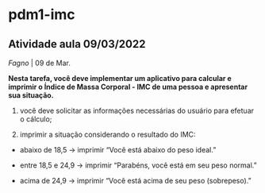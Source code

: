 # pdm1-imc

## Atividade aula 09/03/2022
_Fagno_
| 09 de Mar.

**Nesta tarefa, você deve implementar um aplicativo para calcular e imprimir o Índice de Massa Corporal - IMC de uma pessoa e apresentar sua situação.**

1) você deve solicitar as informações necessárias do usuário para efetuar o cálculo;

2) imprimir a situação considerando o resultado do IMC:

* abaixo de 18,5 → imprimir “Você está abaixo do peso ideal.”

* entre 18,5 e 24,9 → imprimir “Parabéns, você está em seu peso normal.”

* acima de 24,9 → imprimir “Você está acima de seu peso (sobrepeso).”